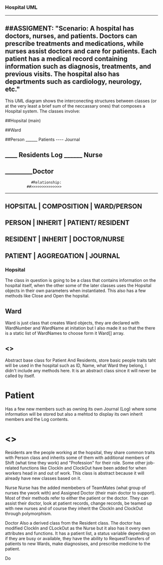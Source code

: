 ### Hospital UML
----------------------------------------------------------------------------------------------------------------------------------------------------------------------------------------------------------
##ASSIGMENT:
"Scenario: A hospital has doctors, nurses, and patients. Doctors can prescribe treatments and medications, while nurses assist doctors and care for patients. Each patient has a medical record containing
information such as diagnosis, treatments, and previous visits. The hospital also has departments such as cardiology, neurology, etc."
----------------------------------------------------------------------------------------------------------------------------------------------------------------------------------------------------------
This UML diagram shows the interconecting structures between classes (or at the very least a brief sum of the neccassary ones) that composes a Hospital system.
The classes involve:

##Hopsital (main)

##Ward

##Person ______ Patients ---- Journal 
##       \____ Residents Log ______ Nurse
##                       \_________Doctor

                #Relationship:
              ##>>>>>>>>>>>>>>
---------------------------------------------------
   HOPSITAL  |   COMPOSITION   |   WARD/PERSON
---------------------------------------------------
   PERSON    |     INHERIT     | PATIENT/ RESIDENT     
---------------------------------------------------
   RESIDENT  |     INHERIT     |  DOCTOR/NURSE     
---------------------------------------------------
   PATIENT   |   AGGREGATION   |    JOURNAL     
---------------------------------------------------

### Hopsital
The class in question is going to be a class that contains information on the hospital itself, when the other some of the later classes uses the Hopsital objects in their own parameters when instantiated.
This also has a few methods like Close and Open the hopsital.

## Ward
Ward is just class that creates Ward objects, they are declared with WardNumber and WardName at initation but I also made it so that the there is a static list of WardNames to choose form it Ward[] array.

## <<Person>> 
Abstract base class for Patient And Residents, store basic people traits taht will be used in the hospital such as ID, Name, what Ward they belong, I didn't include any methods here. It is an abstract class
since it will never be called by itself.

# Patient
Has a few new members such as owning its own Journal (Log) where some information will be stored but also a mehtod to display its own inherit members and the Log contents.
                       
# <<Resident>>
Residents are the people working at the hopsital, they share common traits with Person class and inherits some of them with additional members of Shift (what time they work) and "Profession" for their role.
Some other job-related functions like ClockIn and ClockOut have been added for when workers head in and out of work. This class is abstract because it will already have new classes based on it.

Nurse
Nurse has the added membebers of TeamMates (what group of nurses the ywork with) and Assigned Doctor (their main doctor to support). Most of their methods refer to either the patient or the doctor. They
can assist their doctor, look at patient records, change records, be teamed up with new nurses and of course they inherit the ClockIn and ClockOut through polymorphism.

Doctor 
Also a derived class from the Resident class. The doctor has modified ClockIn and CLockOut as the Nurse but it also has it overy own attributes and functions. It has a patient list, a status variable depending
on if they are busy or available, they have the ability to RequestTransfers of patients to new Wards, make diagnosises, and prescribe medicine to the patient.

Do
